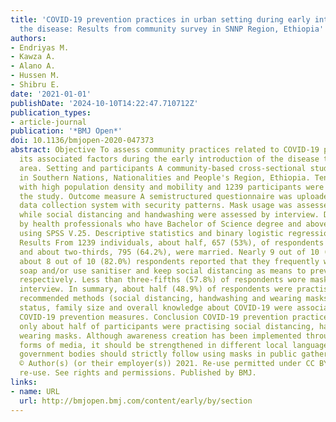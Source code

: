 ```yaml
---
title: 'COVID-19 prevention practices in urban setting during early introduction of
  the disease: Results from community survey in SNNP Region, Ethiopia'
authors:
- Endriyas M.
- Kawza A.
- Alano A.
- Hussen M.
- Shibru E.
date: '2021-01-01'
publishDate: '2024-10-10T14:22:47.710712Z'
publication_types:
- article-journal
publication: '*BMJ Open*'
doi: 10.1136/bmjopen-2020-047373
abstract: Objective To assess community practices related to COVID-19 prevention and
  its associated factors during the early introduction of the disease to the study
  area. Setting and participants A community-based cross-sectional study was conducted
  in Southern Nations, Nationalities and People's Region, Ethiopia. Ten zonal towns
  with high population density and mobility and 1239 participants were included in
  the study. Outcome measure A semistructured questionnaire was uploaded to SurveyCTO
  data collection system with security patterns. Mask usage was assessed by observation,
  while social distancing and handwashing were assessed by interview. Data were collected
  by health professionals who have Bachelor of Science degree and above and analysed
  using SPSS V.25. Descriptive statistics and binary logistic regression were performed.
  Results From 1239 individuals, about half, 657 (53%), of respondents were women
  and about two-thirds, 795 (64.2%), were married. Nearly 9 out of 10 (90.3%) and
  about 8 out of 10 (82.0%) respondents reported that they frequently wash hands with
  soap and/or use sanitiser and keep social distancing as means to prevent COVID-19,
  respectively. Less than three-fifths (57.8%) of respondents wore masks during the
  interview. In summary, about half (48.9%) of respondents were practising the three
  recommended methods (social distancing, handwashing and wearing masks). Sex, educational
  status, family size and overall knowledge about COVID-19 were associated with practising
  COVID-19 prevention measures. Conclusion COVID-19 prevention practice was low as
  only about half of participants were practising social distancing, handwashing and
  wearing masks. Although awareness creation has been implemented through different
  forms of media, it should be strengthened in different local languages. Concerned
  government bodies should strictly follow using masks in public gatherings.Copyright
  © Author(s) (or their employer(s)) 2021. Re-use permitted under CC BY-NC. No commercial
  re-use. See rights and permissions. Published by BMJ.
links:
- name: URL
  url: http://bmjopen.bmj.com/content/early/by/section
---
```

